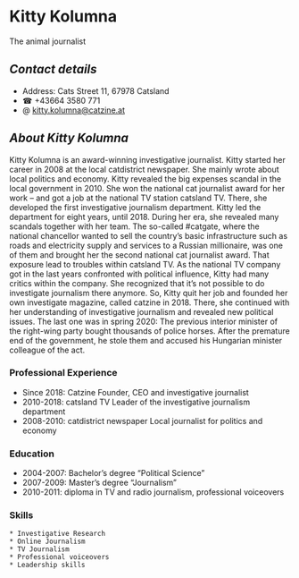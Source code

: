 
# Kitty Kolumna
The animal journalist

## *Contact details*
  * Address: Cats Street 11, 67978 Catsland
  * ☎ +43664 3580 771 
  * @ kitty.kolumna@catzine.at

## *About Kitty Kolumna*
Kitty Kolumna is an award-winning investigative journalist. Kitty started her career in 2008 at the local catdistrict newspaper. She mainly wrote about local politics and economy. Kitty revealed the big expenses scandal in the local government in 2010. She won the national cat journalist award for her work – and got a job at the national TV station catsland TV. There, she developed the first investigative journalism department. Kitty led the department for eight years, until 2018. During her era, she revealed many scandals together with her team. The so-called #catgate, where the national chancellor wanted to sell the country’s basic infrastructure such as roads and electricity supply and services to a Russian millionaire, was one of them and brought her the second national cat journalist award. That exposure lead to troubles within catsland TV. As the national TV company got in the last years confronted with political influence, Kitty had many critics within the company. She recognized that it’s not possible to do investigate journalism there anymore. So, Kitty quit her job and founded her own investigate magazine, called catzine in 2018. There, she continued with her understanding of investigative journalism and revealed new political issues. The last one was in spring 2020: The previous interior minister of the right-wing party bought thousands of police horses. After the premature end of the government, he stole them and accused his Hungarian minister colleague of the act.

### Professional Experience
  * Since 2018: Catzine
	Founder, CEO and investigative journalist
  * 2010-2018: catsland TV
	Leader of the investigative journalism department
  * 2008-2010: catdistrict newspaper
	Local journalist for politics and economy

### Education
* 2004-2007: Bachelor’s degree “Political Science”
* 2007-2009: Master’s degree “Journalism”
* 2010-2011: diploma in TV and radio journalism, professional voiceovers

### Skills
    * Investigative Research
    * Online Journalism
    * TV Journalism
    * Professional voiceovers
    * Leadership skills
